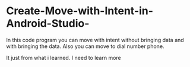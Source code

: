# Create-Move-with-Intent-in-Android-Studio-

In this code program you can move with intent without bringing data and with bringing the data. Also you can move to dial number phone.

It just from what i learned. I need to learn more
